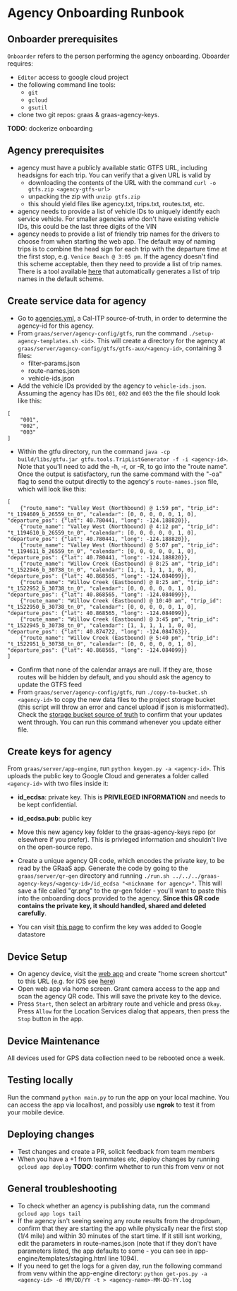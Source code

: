 Agency Onboarding Runbook
=========================

Onboarder prerequisites
-----------------------
`Onboarder` refers to the person performing the agency onboarding. Oboarder requires:
- `Editor` access to google cloud project
- the following command line tools:
  - `git`
  - `gcloud`
  - `gsutil`
- clone two git repos: graas & graas-agency-keys.

__TODO__: dockerize onboarding

Agency prerequisites
--------------------
- agency must have a publicly available static GTFS URL, including headsigns for each trip. You can verify that a given URL is valid by
  - downloading the contents of the URL with the command `curl -o gtfs.zip <agency-gtfs-url>`
  - unpacking the zip with `unzip gtfs.zip`
  - this should yield files like agency.txt, trips.txt, routes.txt, etc.
- agency needs to provide a list of vehicle IDs to uniquely identify each service vehicle. For smaller agencies who don't have existing vehicle IDs, this could be the last three digits of the VIN
- agency needs to provide a list of friendly trip names for the drivers to choose from when starting the web app. The default way of naming trips is to combine the head sign for each trip with the departure time at the first stop, e.g. `Venice Beach @ 3:05 pm`. If the agency doesn't find this scheme acceptable, then they need to provide a list of trip names. There is a tool available [here](https://github.com/cal-itp/gtfu/blob/master/scripts/trip-list-generator.sh) that automatically generates a list of trip names in the default scheme.

Create service data for agency
------------------------------
- Go to [agencies.yml](https://github.com/cal-itp/data-infra/blob/main/airflow/data/agencies.yml), a Cal-ITP source-of-truth, in order to determine the agency-id for this agency.
- From `graas/server/agency-config/gtfs`, run the command `./setup-agency-templates.sh <id>`. This will create a directory for the agency at `graas/server/agency-config/gtfs/gtfs-aux/<agency-id>`, containing 3 files:
    - filter-params.json
    - route-names.json
    - vehicle-ids.json
- Add the vehicle IDs provided by the agency to `vehicle-ids.json`. Assuming the agency has IDs `001`, `002` and `003` the the file should look like this:
```
[
    "001",
    "002",
    "003"
]
```
- Within the gtfu directory, run the command `java -cp build/libs/gtfu.jar gtfu.tools.TripListGenerator -f -i <agency-id>`. Note that you'll need to add the -h, -r, or -R, to go into the "route name". Once the output is satisfactory, run the same command with the "-oa" flag to send the output directly to the agency's `route-names.json` file, which will look like this:
```
[
    {"route_name": "Valley West (Northbound) @ 1:59 pm", "trip_id": "t_1194609_b_26559_tn_0", "calendar": [0, 0, 0, 0, 0, 1, 0], "departure_pos": {"lat": 40.780441, "long": -124.188820}},
    {"route_name": "Valley West (Northbound) @ 4:12 pm", "trip_id": "t_1194610_b_26559_tn_0", "calendar": [0, 0, 0, 0, 0, 1, 0], "departure_pos": {"lat": 40.780441, "long": -124.188820}},
    {"route_name": "Valley West (Northbound) @ 5:07 pm", "trip_id": "t_1194611_b_26559_tn_0", "calendar": [0, 0, 0, 0, 0, 1, 0], "departure_pos": {"lat": 40.780441, "long": -124.188820}},
    {"route_name": "Willow Creek (Eastbound) @ 8:25 am", "trip_id": "t_1522946_b_30738_tn_0", "calendar": [1, 1, 1, 1, 1, 0, 0], "departure_pos": {"lat": 40.868565, "long": -124.084099}},
    {"route_name": "Willow Creek (Eastbound) @ 8:25 am", "trip_id": "t_1522952_b_30738_tn_0", "calendar": [0, 0, 0, 0, 0, 1, 0], "departure_pos": {"lat": 40.868565, "long": -124.084099}},
    {"route_name": "Willow Creek (Eastbound) @ 10:40 am", "trip_id": "t_1522950_b_30738_tn_0", "calendar": [0, 0, 0, 0, 0, 1, 0], "departure_pos": {"lat": 40.868565, "long": -124.084099}},
    {"route_name": "Willow Creek (Eastbound) @ 3:45 pm", "trip_id": "t_1522945_b_30738_tn_0", "calendar": [1, 1, 1, 1, 1, 0, 0], "departure_pos": {"lat": 40.874722, "long": -124.084763}},
    {"route_name": "Willow Creek (Eastbound) @ 5:40 pm", "trip_id": "t_1522951_b_30738_tn_0", "calendar": [0, 0, 0, 0, 0, 1, 0], "departure_pos": {"lat": 40.868565, "long": -124.084099}}
]

```
- Confirm that none of the calendar arrays are null. If they are, those routes will be hidden by default, and you should ask the agency to update the GTFS feed
- From `graas/server/agency-config/gtfs`, run `./copy-to-bucket.sh <agency-id>` to copy the new data files to the project storage bucket (this script will throw an error and cancel upload if json is misformatted). Check the [storage bucket source of truth](https://console.cloud.google.com/storage/browser/graas-resources/gtfs-aux;tab=objects?project=[YOUR_GOOGLE_CLOUD_PROJECTID]&pageState=(%22StorageObjectListTable%22:(%22f%22:%22%255B%255D%22))&prefix=&forceOnObjectsSortingFiltering=false) to confirm that your updates went through. You can run this command whenever you update either file.

Create keys for agency
----------------------
From `graas/server/app-engine`, run `python keygen.py -a <agency-id>`. This uploads the public key to Google Cloud and generates a folder called `<agency-id>` with two files inside it:
- __id_ecdsa__: private key. This is __PRIVILEGED INFORMATION__ and needs to be kept confidential.
- __id_ecdsa.pub__: public key

- Move this new agency key folder to the graas-agency-keys repo (or elsewhere if you prefer). This is privleged information and shouldn't live on the open-source repo.

- Create a unique agency QR code, which encodes the private key, to be read by the GRaaS app. Generate the code by going to the `graas/server/qr-gen` directory and running `./run.sh ../../../graas-agency-keys/<agency-id>/id_ecdsa "<nickname for agency>"`. This will save a file called "qr.png" to the qr-gen folder - you'll want to paste this into the onboarding docs provided to the agency. __Since this QR code contains the private key, it should handled, shared and deleted carefully__.
- You can visit [this page](https://console.cloud.google.com/datastore/entities;kind=agency;ns=__$DEFAULT$__;sortCol=agency-id;sortDir=ASCENDING/query/kind?project=lat-long-prototype) to confirm the key was added to Google datastore

Device Setup
------------
- On agency device, visit the [web app](https://lat-long-prototype.wl.r.appspot.com/) and create "home screen shortcut" to this URL (e.g. for iOS see [here](https://www.macrumors.com/how-to/add-a-web-link-to-home-screen-iphone-ipad))
- Open web app via home screen. Grant camera access to the app and scan the agency QR code. This will save the private key to the device.
- Press `Start`, then select an arbitrary route and vehicle and press `Okay`. Press `Allow` for the Location Services dialog that appears, then press the `Stop` button in the app.

Device Maintenance
------------------
All devices used for GPS data collection need to be rebooted once a week.

Testing locally
------------
Run the command `python main.py` to run the app on your local machine. You can access the app via localhost, and possibly use __ngrok__ to test it from your mobile device.

Deploying changes
-----------------
- Test changes and create a PR, solicit feedback from team members
- When you have a +1 from teammates etc, deploy changes by running `gcloud app deploy`
__TODO__: confirm whether to run this from venv or not

General troubleshooting
------------------
- To check whether an agency is publishing data, run the command `gcloud app logs tail`
- If the agency isn't seeing seeing any route results from the dropdown, confirm that they are starting the app while physically near the first stop (1/4 mile) and within 30 minutes of the start time. If it still isnt working, edit the parameters in route-names.json (note that if they don't have parameters listed, the app defaults to some - you can see in app-engine/templates/staging.html line 1094).
- If you need to get the logs for a given day, run the following command from venv within the app-engine directory: `python get-pos.py -a <agency-id> -d MM/DD/YY -t > <agency-name>-MM-DD-YY.log`